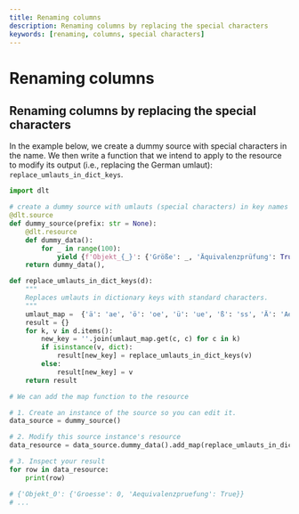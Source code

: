 ```yaml
---
title: Renaming columns
description: Renaming columns by replacing the special characters
keywords: [renaming, columns, special characters]
---
```


# Renaming columns

## Renaming columns by replacing the special characters

In the example below, we create a dummy source with special characters in the name. We then write a function that we intend to apply to the resource to modify its output (i.e., replacing the German umlaut): `replace_umlauts_in_dict_keys`.

```py
import dlt

# create a dummy source with umlauts (special characters) in key names (um)
@dlt.source
def dummy_source(prefix: str = None):
    @dlt.resource
    def dummy_data():
        for _ in range(100):
            yield {f'Objekt_{_}': {'Größe': _, 'Äquivalenzprüfung': True}}
    return dummy_data(),

def replace_umlauts_in_dict_keys(d):
    """
    Replaces umlauts in dictionary keys with standard characters.
    """
    umlaut_map =  {'ä': 'ae', 'ö': 'oe', 'ü': 'ue', 'ß': 'ss', 'Ä': 'Ae', 'Ö': 'Oe', 'Ü': 'Ue'}
    result = {}
    for k, v in d.items():
        new_key = ''.join(umlaut_map.get(c, c) for c in k)
        if isinstance(v, dict):
            result[new_key] = replace_umlauts_in_dict_keys(v)
        else:
            result[new_key] = v
    return result

# We can add the map function to the resource

# 1. Create an instance of the source so you can edit it.
data_source = dummy_source()

# 2. Modify this source instance's resource
data_resource = data_source.dummy_data().add_map(replace_umlauts_in_dict_keys)

# 3. Inspect your result
for row in data_resource:
    print(row)

# {'Objekt_0': {'Groesse': 0, 'Aequivalenzpruefung': True}}
# ...
```

